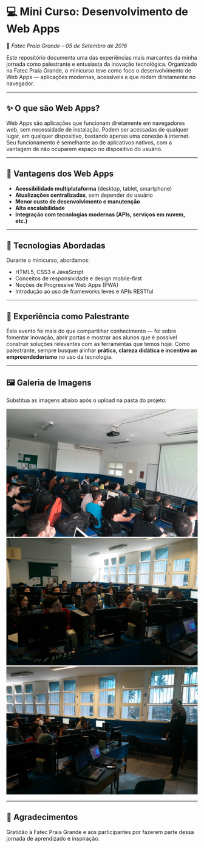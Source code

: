 # 💻 Mini Curso: Desenvolvimento de Web Apps
📍 *Fatec Praia Grande – 05 de Setembro de 2016*

Este repositório documenta uma das experiências mais marcantes da minha jornada como palestrante e entusiasta da inovação tecnológica. Organizado na Fatec Praia Grande, o minicurso teve como foco o desenvolvimento de Web Apps — aplicações modernas, acessíveis e que rodam diretamente no navegador.

---

## ✨ O que são Web Apps?

Web Apps são aplicações que funcionam diretamente em navegadores web, sem necessidade de instalação. Podem ser acessadas de qualquer lugar, em qualquer dispositivo, bastando apenas uma conexão à internet. Seu funcionamento é semelhante ao de aplicativos nativos, com a vantagem de não ocuparem espaço no dispositivo do usuário.

---

## 🚀 Vantagens dos Web Apps

- **Acessibilidade multiplataforma** (desktop, tablet, smartphone)
- **Atualizações centralizadas**, sem depender do usuário
- **Menor custo de desenvolvimento e manutenção**
- **Alta escalabilidade**
- **Integração com tecnologias modernas (APIs, serviços em nuvem, etc.)**

---

## 🧠 Tecnologias Abordadas

Durante o minicurso, abordamos:

- HTML5, CSS3 e JavaScript
- Conceitos de responsividade e design mobile-first
- Noções de Progressive Web Apps (PWA)
- Introdução ao uso de frameworks leves e APIs RESTful

---

## 🎤 Experiência como Palestrante

Este evento foi mais do que compartilhar conhecimento — foi sobre fomentar inovação, abrir portas e mostrar aos alunos que é possível construir soluções relevantes com as ferramentas que temos hoje. Como palestrante, sempre busquei alinhar **prática, clareza didática e incentivo ao empreendedorismo** no uso da tecnologia.

---

## 🖼️ Galeria de Imagens

Substitua as imagens abaixo após o upload na pasta do projeto:

![Imagem 1 - Introdução ao minicurso](./imagens/img1.jpg)
![Imagem 2 - Turma e dinâmica prática](./imagens/img2.jpg)
![Imagem 3 - Encerramento e certificados](./imagens/img3.jpg)

---

## 🤝 Agradecimentos

Gratidão à Fatec Praia Grande e aos participantes por fazerem parte dessa jornada de aprendizado e inspiração.


